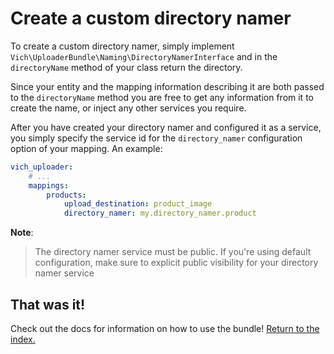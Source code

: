 # Create a custom directory namer

To create a custom directory namer, simply implement
`Vich\UploaderBundle\Naming\DirectoryNamerInterface`
and in the `directoryName` method of your class return the directory.

Since your entity and the mapping information describing it are both passed to
the `directoryName` method you are free to get any information from it to
create the name, or inject any other services you require.

After you have created your directory namer and configured it as a service, you simply specify
the service id for the `directory_namer` configuration option of your mapping. An example:

``` yaml
vich_uploader:
    # ...
    mappings:
        products:
            upload_destination: product_image
            directory_namer: my.directory_namer.product
```

**Note**:

> The directory namer service must be public.
> If you're using default configuration, make sure to explicit public visibility
> for your directory namer service

## That was it!

Check out the docs for information on how to use the bundle! [Return to the
index.](/docs/index.md)

